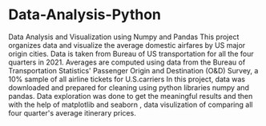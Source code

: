 # Data-Analysis-Python
Data Analysis and Visualization using Numpy and Pandas
This project organizes data and visualize the average domestic airfares by US major origin cities.
Data is taken from Bureau of US transportation for all the four quarters in 2021.
Averages are computed using data from the Bureau of Transportation Statistics' Passenger Origin and Destination (O&D) Survey, a 10% sample of all airline tickets for U.S.carriers
In this project, data was downloaded and prepared for cleaning using python libraries numpy and pandas. Data exploration was done to get the meaningful results and then with the help of matplotlib and seaborn , data visulization of comparing all four quarter's average itinerary prices.
